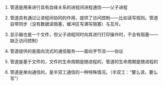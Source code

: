 1.  管道是用来进行具有血缘关系的进程间进程通信——父子进程

2.  管道具有通过让进程间协同的作用，提供了访问控制——比如读写规则。管道自带同步（没有数据读阻塞，缓冲区写满写阻塞）与互斥。
3.  显示器也是一个文件，但父子进程同时向其进行打印操作时，不会有阻塞——缺乏访问控制）
4.  管道提供的是面向流式的通信服务——面向字节流——协议
5.  管道是基于文件的，文件的生命周期是随进程的，管道的生命周期是随进程的
6.  管道是单向通信的，是半双工通信的一种特殊情况。（半双工：“要么读，要么写”）



